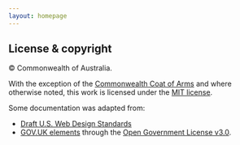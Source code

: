 ```yaml
---
layout: homepage
---
```


## License & copyright

&copy; Commonwealth of Australia.

With the exception of the <a href="https://www.dpmc.gov.au/government/commonwealth-coat-arms" rel="external">Commonwealth Coat of Arms</a> and where otherwise noted, this work is licensed under the <a href="https://github.com/AusDTO/dto-design-guide/blob/master/LICENSE.md" rel="external">MIT license</a>.

Some documentation was adapted from:
- <A href="https://standards.usa.gov/" rel="external">Draft U.S. Web Design Standards</a>
- <a href="http://govuk-elements.herokuapp.com/" rel="external">GOV.UK elements</a> through the <a href="https://www.nationalarchives.gov.uk/doc/open-government-licence/version/3/" rel="external">Open Government License v3.0</a>.
